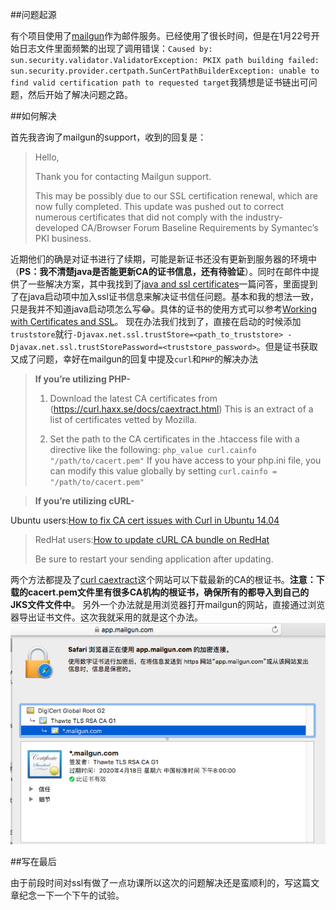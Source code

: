 
##问题起源

有个项目使用了[mailgun](https://www.mailgun.com)作为邮件服务。已经使用了很长时间，但是在1月22号开始日志文件里面频繁的出现了调用错误：`Caused by: sun.security.validator.ValidatorException: PKIX path building failed: sun.security.provider.certpath.SunCertPathBuilderException: unable to find valid certification path to requested target`我猜想是证书链出可问题，然后开始了解决问题之路。

##如何解决

首先我咨询了mailgun的support，收到的回复是：
>Hello,
>
>Thank you for contacting Mailgun support.
>
>This may be possibly due to our SSL certification renewal, which are now fully completed. This update was pushed out to correct numerous certificates that did not comply with the industry-developed CA/Browser Forum Baseline Requirements by Symantec’s PKI business.

近期他们的确是对证书进行了续期，可能是新证书还没有更新到服务器的环境中（**PS：我不清楚java是否能更新CA的证书信息，还有待验证**）。同时在邮件中提供了一些解决方案，其中我找到了[java and ssl certificates](https://stackoverflow.com/questions/7219989/java-and-ssl-certificates)一篇问答，里面提到了在java启动项中加入ssl证书信息来解决证书信任问题。基本和我的想法一致，只是我并不知道java启动项怎么写:joy:。具体的证书的使用方式可以参考[Working with Certificates and SSL](https://docs.oracle.com/cd/E19830-01/819-4712/ablqw/index.html)。
现在办法我们找到了，直接在启动的时候添加`truststore`就行`-Djavax.net.ssl.trustStore=<path_to_truststore> -Djavax.net.ssl.trustStorePassword=<truststore_password>`。但是证书获取又成了问题，幸好在mailgun的回复中提及`curl`和`PHP`的解决办法
>**If you’re utilizing PHP-**
>
>1) Download the latest CA certificates from (https://curl.haxx.se/docs/caextract.html) This is an extract of a list of certificates vetted by Mozilla.
>
>2) Set the path to the CA certificates in the .htaccess file with a directive like the following:
`php_value curl.cainfo "/path/to/cacert.pem"`
If you have access to your php.ini file, you can modify this value globally by setting `curl.cainfo = "/path/to/cacert.pem"`

>**If you’re utilizing cURL-**
>
Ubuntu users:[How to fix CA cert issues with Curl in Ubuntu 14.04](https://askubuntu.com/questions/646594/how-to-fix-ca-cert-issues-with-curl-in-ubuntu-14-04)

>RedHat users:[How to update cURL CA bundle on RedHat](https://serverfault.com/questions/394815/how-to-update-curl-ca-bundle-on-redhat)
>
>Be sure to restart your sending application after updating.

两个方法都提及了[curl caextract](https://curl.haxx.se/docs/caextract.html)这个网站可以下载最新的CA的根证书。**注意：下载的cacert.pem文件里有很多CA机构的根证书，确保所有的都导入到自己的JKS文件文件中**。
另外一个办法就是用浏览器打开mailgun的网站，直接通过浏览器导出证书文件。这次我就采用的就是这个办法。
![浏览器中显示的证书](../assets/images/2018-01-29-safari.png)

##写在最后

由于前段时间对ssl有做了一点功课所以这次的问题解决还是蛮顺利的，写这篇文章纪念一下一个下午的试验。
